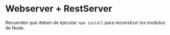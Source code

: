 # Webserver + RestServer

Recuerden que deben de ejecutar ``` npm install ``` para reconstruir los modulos de Node. 